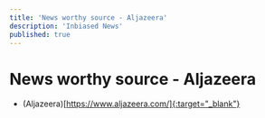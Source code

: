 ```yaml
---
title: 'News worthy source - Aljazeera'
description: 'Inbiased News'
published: true
---
```


# News worthy source - Aljazeera
- (Aljazeera)[https://www.aljazeera.com/]{:target="_blank"}